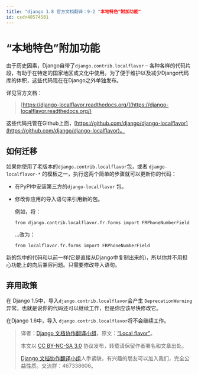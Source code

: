 ```yaml
---
title: "django 1.8 官方文档翻译：9-2 "本地特色"附加功能"
id: csdn48574581
---
```


# “本地特色”附加功能

由于历史因素，Django自带了`django.contrib.localflavor` – 各种各样的代码片段，有助于在特定的国家地区或文化中使用。为了便于维护以及减少Django代码库的体积，这些代码现在在Django之外单独发布。

详见官方文档：

> [https://django-localflavor.readthedocs.org/](https://django-localflavor.readthedocs.org/)

这些代码托管在GIthub上面，[https://github.com/django/django-localflavor](https://github.com/django/django-localflavor)。

## 如何迁移

如果你使用了老版本的`django.contrib.localflavor`包，或者 `django-localflavor-*` 的模板之一，执行这两个简单的步骤就可以更新你的代码：

*   在PyPI中安装第三方的`django-localflavor` 包。

*   修改你应用的导入语句来引用新的包。

    例如，将：

    ```
    from django.contrib.localflavor.fr.forms import FRPhoneNumberField 
    ```

    …改为：

    ```
    from localflavor.fr.forms import FRPhoneNumberField 
    ```

新的包中的代码和以前一样(它是直接从Django中复制出来的)，所以你并不用担心功能上的向后兼容问题。只需要修改导入语句。

## 弃用政策

在 Django 1.5中，导入`django.contrib.localflavor`会产生 `DeprecationWarning`异常。也就是说你的代码还可以继续工作，但是你应该尽快修改它。

在Django 1.6中，导入 `django.contrib.localflavor`将不会继续工作。

> 译者：[Django 文档协作翻译小组](http://python.usyiyi.cn/django/index.html)，原文：[“Local flavor”](https://docs.djangoproject.com/en/1.8/topics/localflavor/)。
> 
> 本文以 [CC BY-NC-SA 3.0](http://creativecommons.org/licenses/by-nc-sa/3.0/cn/) 协议发布，转载请保留作者署名和文章出处。
> 
> [Django 文档协作翻译小组](http://python.usyiyi.cn/django/index.html)人手紧缺，有兴趣的朋友可以加入我们，完全公益性质。交流群：467338606。